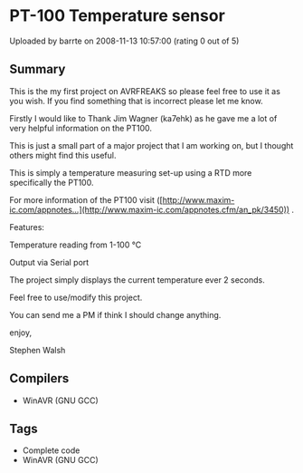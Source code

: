 # PT-100 Temperature sensor

Uploaded by barrte on 2008-11-13 10:57:00 (rating 0 out of 5)

## Summary

This is the my first project on AVRFREAKS so please feel free to use it as you wish. If you find something that is incorrect please let me know.  

Firstly I would like to Thank Jim Wagner (ka7ehk) as he gave me a lot of very helpful information on the PT100.


This is just a small part of a major project that I am working on, but I thought others might find this useful.


This is simply a temperature measuring set-up using a RTD more specifically the PT100.  

For more information of the PT100 visit ([http://www.maxim-ic.com/appnotes...](http://www.maxim-ic.com/appnotes.cfm/an_pk/3450)) .


Features:  

Temperature reading from 1-100 °C  

Output via Serial port 


The project simply displays the current temperature ever 2 seconds.


Feel free to use/modify this project.  

You can send me a PM if think I should change anything.


enjoy,


Stephen Walsh

## Compilers

- WinAVR (GNU GCC)

## Tags

- Complete code
- WinAVR (GNU GCC)
